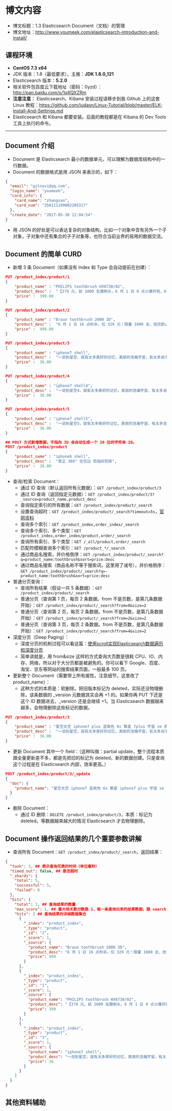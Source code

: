 # 博文内容

- 博文标题：1.3 Elasticsearch Document（文档）的管理
- 博文地址：<http://www.youmeek.com/elasticsearch-introduction-and-install/>


## 课程环境

- **CentOS 7.3 x64**
- JDK 版本：1.8（最低要求），主推：**JDK 1.8.0_121**
- Elasticsearch 版本：**5.2.0**
- 相关软件包百度云下载地址（密码：0yzd）：<http://pan.baidu.com/s/1qXQXZRm>
- **注意注意：** Elasticsearch、Kibana 安装过程请移步到我 Github 上的这套 Linux 教程：<https://github.com/judasn/Linux-Tutorial/blob/master/ELK-Install-And-Settings.md>
- Elasticsearch 和 Kibana 都要安装。后面的教程都是在 Kibana 的 Dev Tools 工具上执行的命令。

------------------------

## Document 介绍

- Document 是 Elasticsearch 最小的数据单元，可以理解为数据库结构中的一行数据。
- Document 的数据格式是用 JSON 来表示的，如下：

``` json
{
  "email": "gitnavi@qq.com",
  "login_name": "youmeek",
  "card_info": {
    "card_name": "zhangsan",
    "card_num": "350111199002205317"
  },
  "create_date": "2017-05-30 12:04:54"
}
```

- 用 JSON 的好处是可以表达复杂的对象结构，比如一个对象中含有另外一个子对象，子对象中还有集合的子子对象等，也符合当前业界的易用的数据交流。

## Document 的简单 CURD

- 新增 3 条 Document（如果没有 Index 和 Type 会自动提前在创建）：

``` json
PUT /product_index/product/1
{
    "product_name" : "PHILIPS toothbrush HX6730/02",
    "product_desc" :  "【3?9 元，前 1000 名赠刷头，6 月 1 日 0 点火爆开抢，618 开门红巅峰 48 小时，抢先加入购物车】飞利浦畅销款，万千好评！深入净齿，智能美白！",
    "price" :  399.00
}

PUT /product_index/product/2
{
    "product_name" : "Braun toothbrush 2000 3D",
    "product_desc" :  "6 月 1 日 16 点秒杀，仅 329 元！限量 1000 支，抢完即止！带压力感应提醒，保护牙龈，高效清洁",
    "price" :  499.00
}

PUT /product_index/product/3
{
    "product_name" : "iphone7 shell",
    "product_desc" :  "一说到星空，就有太多美好的记忆，美丽的浩瀚宇宙，有太多说不清的神秘之处，星空太美丽，太绚烂！",
    "price" :  36.00
}

PUT /product_index/product/4
{
    "product_name" : "iphone7 shell4",
    "product_desc" :  "一说到星空4，就有太多美好的记忆，美丽的浩瀚宇宙，有太多说不清的神秘之处，星空太美丽，太绚烂！",
    "price" :  36.00
}

PUT /product_index/product/5
{
    "product_name" : "iphone7 shell5",
    "product_desc" :  "一说到星空5，就有太多美好的记忆，美丽的浩瀚宇宙，有太多说不清的神秘之处，星空太美丽，太绚烂！",
    "price" :  36.00
}

## POST 方式新增数据，不指向 ID 会自动生成一个 20 位的字符串 ID。
POST /product_index/product
{
    "product_name" : "iphone6 shell",
    "product_desc" :  "真正 360° 全包边 防指纹防摔",
    "price" :  28.00
}
```

- 查询/检索 Document：
	- 通过 ID 查询（默认返回所有元数据）：`GET /product_index/product/3`
	- 通过 ID 查询（返回指定元数据）：`GET /product_index/product/3?_source=product_name,product_desc`
	- 查询指定索引的所有数据：`GET /product_index/product/_search`
	- 设置查询超时：`GET /product_index/product/_search?timeout=5s`，[官网资料](https://www.elastic.co/guide/en/elasticsearch/reference/5.2/search-request-body.html)
	- 查询多个索引：`GET /product_index,order_index/_search`
	- 查询多个索引、多个类型：`GET /product_index,order_index/product,order/_search`
	- 查询所有索引、多个类型：`GET /_all/product,order/_search`
	- 匹配符模糊查询多个索引：`GET /product_*/_search`
	- 通过商品名搜索，并价格倒序：`GET /product_index/product/_search?q=product_name:toothbrush&sort=price:desc`
	- 通过商品名搜索（商品名称不等于搜索词，这里用了减号），并价格倒序：`GET /product_index/product/_search?q=-product_name:toothbrush&sort=price:desc`
- 普通分页查询：
	- 查询所有结果（假设一共 5 条数据）：`GET /product_index/product/_search`
	- 普通分页（查询第 1 页，每页 2 条数据。from 不是页数，是第几条数据开始）：`GET /product_index/product/_search?from=0&size=2`
	- 普通分页（查询第 2 页，每页 2 条数据。from 不是页数，是第几条数据开始）：`GET /product_index/product/_search?from=2&size=2`
	- 普通分页（查询第 3 页，每页 2 条数据。from 不是页数，是第几条数据开始）：`GET /product_index/product/_search?from=4&size=2`
- 深度分页（Deep Paging）：
	- 深度分页的机制过程可以看这篇：[使用scroll实现Elasticsearch数据遍历和深度分页](http://lxwei.github.io/posts/%E4%BD%BF%E7%94%A8scroll%E5%AE%9E%E7%8E%B0Elasticsearch%E6%95%B0%E6%8D%AE%E9%81%8D%E5%8E%86%E5%92%8C%E6%B7%B1%E5%BA%A6%E5%88%86%E9%A1%B5.html)
	- 简单讲就是，用 from&size 这样的方式查询大页数是很耗 CPU、IO、内存、网络，所以对于大分页都是被避免的。你可以看下 Google、百度、淘宝、京东等网站的搜索结果页面，一般最多 100 页。
- 更新整个 Document（需要带上所有属性，注意细节，这里改了 product_name）：
	- 这种方式的本质是：软删除。把旧版本标记为 deleted，实际还没物理删除，该条数据的 _version 元数据其实会再 +1 的。如果你再 PUT 下还是这个 ID 数据进去，_version 还是会继续 +1。当 Elasticsearch 数据越来越多，会物理删除这些标记的数据。

``` json
PUT /product_index/product/3
{
    "product_name" : "星空太空 iphone7 plus 蓝紫色 6s 繁星 7plus 宇宙 se 原创保护苹果 5 包手机壳",
    "product_desc" :  "一说到星空，就有太多美好的记忆，美丽的浩瀚宇宙，有太多说不清的神秘之处，星空太美丽，太绚烂！",
    "price" :  36.00
}
```

- 更新 Document 其中一个 field：（这种叫做：partial update，整个流程本质跟全量更新差不多，都是先把旧的标记为 deleted，新的数据创建。只是查询这个过程是在 Elasticsearch 内部，效率更高。）

``` json
POST /product_index/product/3/_update
{
  "doc": {
    "product_name": "星空太空 iphone7 蓝紫色 6s 繁星 iphone7 plus 宇宙 se 原创保护苹果 5 包手机壳"
  }
}
```

- 删除 Document：
	- 通过 ID 删除：`DELETE /product_index/product/3`，本质：标记为 deleted，等数据越来越大的情况 Elasticsearch 才去物理删除。


## Document 操作返回结果的几个重要参数讲解

- 查询所有 Document：`GET /product_index/product/_search`，返回结果：

``` json
{
  "took": 3, ## 表示查询花费的时间（单位毫秒）
  "timed_out": false, ## 是否超时
  "_shards": {
    "total": 5,
    "successful": 5,
    "failed": 0
  },
  "hits": {
    "total": 3, ## 查询结果的数量
    "max_score": 1, ## 最大相关数分数是 1，每一条查询出来的结果数据，跟 search 条件越相关的，排名越靠前，分数也就越大。
    "hits": [ ## 查询结果的详细数据集合
      {
        "_index": "product_index",
        "_type": "product",
        "_id": "2",
        "_score": 1,
        "_source": {
          "product_name": "Braun toothbrush 2000 3D",
          "product_desc": "6 月 1 日 16 点秒杀，仅 329 元！限量 1000 支，抢完即止！带压力感应提醒，保护牙龈，高效清洁",
          "price": 499
        }
      },
      {
        "_index": "product_index",
        "_type": "product",
        "_id": "1",
        "_score": 1,
        "_source": {
          "product_name": "PHILIPS toothbrush HX6730/02",
          "product_desc": "【3?9 元，前 1000 名赠刷头，6 月 1 日 0 点火爆开抢，618 开门红巅峰 48 小时，抢先加入购物车】飞利浦畅销款，万千好评！深入净齿，智能美白！",
          "price": 399
        }
      },
      {
        "_index": "product_index",
        "_type": "product",
        "_id": "3",
        "_score": 1,
        "_source": {
          "product_name": "iphone7 shell",
          "product_desc": "一说到星空，就有太多美好的记忆，美丽的浩瀚宇宙，有太多说不清的神秘之处，星空太美丽，太绚烂！",
          "price": 36
        }
      }
    ]
  }
}
```




## 其他资料辅助





